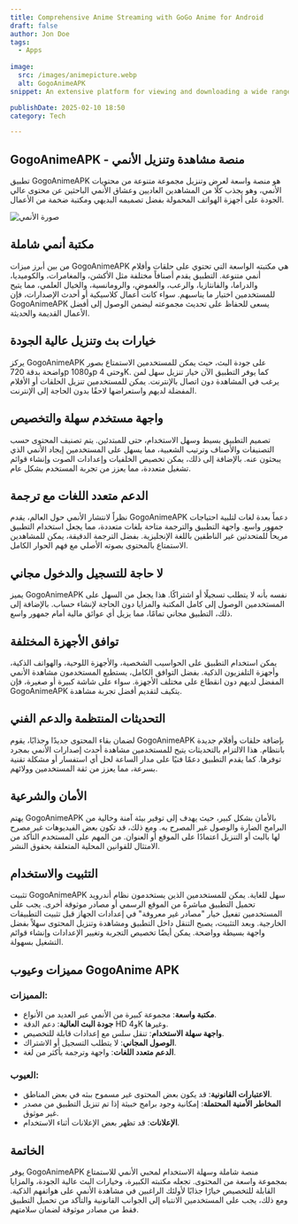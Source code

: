 ```yaml
---
title: Comprehensive Anime Streaming with GoGo Anime for Android 
draft: false
author: Jon Doe 
tags:
  - Apps
  
image:
  src: /images/animepicture.webp
  alt: GogoAnimeAPK
snippet: An extensive platform for viewing and downloading a wide range of anime content is offered to anime enthusiasts by the smartphone app GogoAnimeAPK.

publishDate: 2025-02-10 18:50
category: Tech

---
```


## GogoAnimeAPK - منصة مشاهدة وتنزيل الأنمي

تطبيق GogoAnimeAPK هو منصة واسعة لعرض وتنزيل مجموعة متنوعة من محتويات الأنمي، وهو يجذب كلًا من المشاهدين العاديين وعشاق الأنمي الباحثين عن محتوى عالي الجودة على أجهزة الهواتف المحمولة بفضل تصميمه البديهي ومكتبة ضخمة من الأعمال.

![صورة الأنمي](/images/animepicture.webp )

## مكتبة أنمي شاملة

من بين أبرز ميزات GogoAnimeAPK هي مكتبته الواسعة التي تحتوي على حلقات وأفلام أنمي متنوعة. التطبيق يقدم أصنافاً مختلفة مثل الأكشن، والمغامرات، والكوميديا، والدراما، والفانتازيا، والرعب، والغموض، والرومانسية، والخيال العلمي، مما يتيح للمستخدمين اختيار ما يناسبهم. سواء كانت أعمال كلاسيكية أو أحدث الإصدارات، فإن GogoAnimeAPK يسعى للحفاظ على تحديث مجموعته ليضمن الوصول إلى أفضل الأعمال القديمة والحديثة.

## خيارات بث وتنزيل عالية الجودة

يركز GogoAnimeAPK على جودة البث، حيث يمكن للمستخدمين الاستمتاع بصور واضحة بدقة 720p و1080p وحتى 4K. كما يوفر التطبيق الآن خيار تنزيل سهل لمن يرغب في المشاهدة دون اتصال بالإنترنت. يمكن للمستخدمين تنزيل الحلقات أو الأفلام المفضلة لديهم واستعراضها لاحقًا بدون الحاجة إلى الإنترنت.

## واجهة مستخدم سهلة والتخصيص

تصميم التطبيق بسيط وسهل الاستخدام، حتى للمبتدئين. يتم تصنيف المحتوى حسب التصنيفات والأصناف وترتيب الشعبية، مما يسهل على المستخدمين إيجاد الأنمي الذي يبحثون عنه. بالإضافة إلى ذلك، يمكن تخصيص الخلفيات وإعدادات الصوت وإنشاء قوائم تشغيل متعددة، مما يعزز من تجربة المستخدم بشكل عام.

## الدعم متعدد اللغات مع ترجمة

نظراً لانتشار الأنمي حول العالم، يقدم GogoAnimeAPK دعماً بعدة لغات لتلبية احتياجات جمهور واسع. واجهة التطبيق والترجمة متاحة بلغات متعددة، مما يجعل استخدام التطبيق مريحاً للمتحدثين غير الناطقين باللغة الإنجليزية. بفضل الترجمة الدقيقة، يمكن للمشاهدين الاستمتاع بالمحتوى بصوته الأصلي مع فهم الحوار الكامل.

## لا حاجة للتسجيل والدخول مجاني

يميز GogoAnimeAPK نفسه بأنه لا يتطلب تسجيلًا أو اشتراكًا. هذا يجعل من السهل على المستخدمين الوصول إلى كامل المكتبة والمزايا دون الحاجة لإنشاء حساب. بالإضافة إلى ذلك، التطبيق مجاني تمامًا، مما يزيل أي عوائق مالية أمام جمهور واسع.

## توافق الأجهزة المختلفة

يمكن استخدام التطبيق على الحواسيب الشخصية، والأجهزة اللوحية، والهواتف الذكية، وأجهزة التلفزيون الذكية. بفضل التوافق الكامل، يستطيع المستخدمون مشاهدة الأنمي المفضل لديهم دون انقطاع على مختلف الأجهزة. سواء على شاشة كبيرة أو صغيرة، فإن GogoAnimeAPK يتكيف لتقديم أفضل تجربة مشاهدة.

## التحديثات المنتظمة والدعم الفني

لضمان بقاء المحتوى جديدًا وجذابًا، يقوم GogoAnimeAPK بإضافة حلقات وأفلام جديدة بانتظام. هذا الالتزام بالتحديثات يتيح للمستخدمين مشاهدة أحدث إصدارات الأنمي بمجرد توفرها. كما يقدم التطبيق دعمًا فنيًا على مدار الساعة لحل أي استفسار أو مشكلة تقنية بسرعة، مما يعزز من ثقة المستخدمين وولائهم.

## الأمان والشرعية

يهتم GogoAnimeAPK بالأمان بشكل كبير، حيث يهدف إلى توفير بيئة آمنة وخالية من البرامج الضارة والوصول غير المصرح به. ومع ذلك، قد تكون بعض الفيديوهات غير مصرح لها بالبث أو التنزيل اعتمادًا على الموقع أو العنوان. من المهم على المستخدم التأكد من الامتثال للقوانين المحلية المتعلقة بحقوق النشر.

## التثبيت والاستخدام

تثبيت GogoAnimeAPK سهل للغاية. يمكن للمستخدمين الذين يستخدمون نظام أندرويد تحميل التطبيق مباشرةً من الموقع الرسمي أو مصادر موثوقة أخرى. يجب على المستخدمين تفعيل خيار "مصادر غير معروفة" في إعدادات الجهاز قبل تثبيت التطبيقات الخارجية. وبعد التثبيت، يصبح التنقل داخل التطبيق ومشاهدة وتنزيل المحتوى سهلاً بفضل واجهة بسيطة وواضحة. يمكن أيضًا تخصيص التجربة وتغيير الإعدادات وإنشاء قوائم التشغيل بسهولة.

## مميزات وعيوب GogoAnime APK

### المميزات:
- **مكتبة واسعة**: مجموعة كبيرة من الأنمي عبر العديد من الأنواع.
- **جودة البث العالية**: دعم الدقة HD و4K وغيرها.
- **واجهة سهلة الاستخدام**: تنقل سلس مع إعدادات قابلة للتخصيص.
- **الوصول المجاني**: لا يتطلب التسجيل أو الاشتراك.
- **الدعم متعدد اللغات**: واجهة وترجمة بأكثر من لغة.

### العيوب:
- **الاعتبارات القانونية**: قد يكون بعض المحتوى غير مسموح ببثه في بعض المناطق.
- **المخاطر الأمنية المحتملة**: إمكانية وجود برامج خبيثة إذا تم تنزيل التطبيق من مصدر غير موثوق.
- **الإعلانات**: قد تظهر بعض الإعلانات أثناء الاستخدام.

## الخاتمة

يوفر GogoAnimeAPK منصة شاملة وسهلة الاستخدام لمحبي الأنمي للاستمتاع بمجموعة واسعة من المحتوى. تجعله مكتبته الكبيرة، وخيارات البث عالية الجودة، والمزايا القابلة للتخصيص خيارًا جذابًا لأولئك الراغبين في مشاهدة الأنمي على هواتفهم الذكية. ومع ذلك، يجب على المستخدمين الانتباه إلى الجوانب القانونية والتأكد من تحميل التطبيق فقط من مصادر موثوقة لضمان سلامتهم.